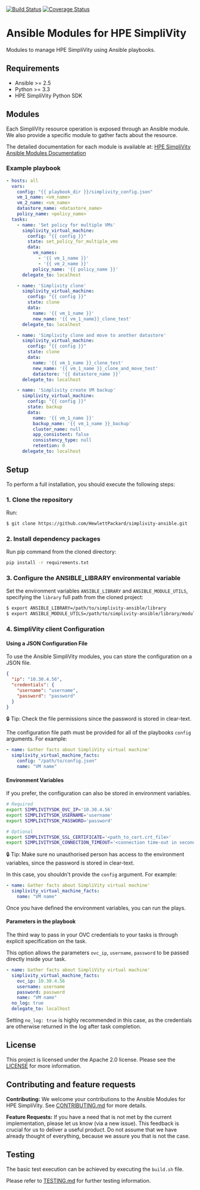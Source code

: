 [![Build Status](https://travis-ci.com/HewlettPackard/simplivity-ansible.svg?branch=master)](https://travis-ci.com/HewlettPackard/simplivity-ansible)
[![Coverage Status](https://coveralls.io/repos/github/HewlettPackard/simplivity-ansible/badge.svg?branch=master)](https://coveralls.io/github/HewlettPackard/simplivity-ansible?branch=master)

# Ansible Modules for HPE SimpliVity

Modules to manage HPE SimpliVity using Ansible playbooks.

## Requirements

 - Ansible >= 2.5
 - Python >= 3.3
 - HPE SimpliVity Python SDK
 
## Modules

Each SimpliVity resource operation is exposed through an Ansible module. We also provide a specific module to gather facts about the resource.

The detailed documentation for each module is available at: [HPE SimpliVity Ansible Modules Documentation](simplivity-ansible.md)

### Example playbook

```yml
- hosts: all
  vars:
    config: "{{ playbook_dir }}/simplivity_config.json"
    vm_1_name: <vm_name>
    vm_2_name: <vm_name>
    datastore_name: <datastore_name>
    policy_name: <policy_name>
  tasks:
    - name: 'Set policy for multiple VMs'
      simplivity_virtual_machine:
        config: "{{ config }}"
        state: set_policy_for_multiple_vms
        data:
          vm_names:
            - '{{ vm_1_name }}'
            - '{{ vm_2_name }}'
          policy_name: '{{ policy_name }}'
      delegate_to: localhost

    - name: 'Simplivity clone'
      simplivity_virtual_machine:
        config: "{{ config }}"
        state: clone
        data:
          name: '{{ vm_1_name }}'
          new_name: '{{ vm_1_name}}_clone_test'
      delegate_to: localhost

    - name: 'Simplivity clone and move to another datastore'
      simplivity_virtual_machine:
        config: "{{ config }}"
        state: clone
        data:
          name: '{{ vm_1_name }}_clone_test'
          new_name: '{{ vm_1_name }}_clone_and_move_test'
          datastore: '{{ datastore_name }}'
      delegate_to: localhost

    - name: 'Simplivity create VM backup'
      simplivity_virtual_machine:
        config: "{{ config }}"
        state: backup
        data:
          name: '{{ vm_1_name }}'
          backup_name: '{{ vm_1_name }}_backup'
          cluster_name: null
          app_consistent: false
          consistency_type: null
          retention: 0
      delegate_to: localhost
```

## Setup

To perform a full installation, you should execute the following steps:

### 1. Clone the repository

Run:

```bash
$ git clone https://github.com/HewlettPackard/simplivity-ansible.git
```

### 2. Install dependency packages

Run pip command from the cloned directory:
    
  ```bash
  pip install -r requirements.txt
  ```
  
### 3. Configure the ANSIBLE_LIBRARY environmental variable

Set the environment variables `ANSIBLE_LIBRARY` and `ANSIBLE_MODULE_UTILS`, specifying the `library` full path from the cloned project:

```bash
$ export ANSIBLE_LIBRARY=/path/to/simplivity-ansible/library
$ export ANSIBLE_MODULE_UTILS=/path/to/simplivity-ansible/library/module_utils/
```

### 4. SimpliVity client Configuration

#### Using a JSON Configuration File

To use the Ansible SimpliVity modules, you can store the configuration on a JSON file. 
```json
{
  "ip": "10.30.4.56",
  "credentials": {
    "username": "username",
    "password": "password"
  }
}
```

:lock: Tip: Check the file permissions since the password is stored in clear-text.

The configuration file path must be provided for all of the playbooks `config` arguments. For example:

```yml
- name: Gather facts about SimpliVity virtual machine'
  simplivity_virtual_machine_facts:
    config: "/path/to/config.json"
    name: "VM name"
```

#### Environment Variables

If you prefer, the configuration can also be stored in environment variables.

```bash
# Required
export SIMPLIVITYSDK_OVC_IP='10.30.4.56'
export SIMPLIVITYSDK_USERNAME='username'
export SIMPLIVITYSDK_PASSWORD='password'

# Optional
export SIMPLIVITYSDK_SSL_CERTIFICATE='<path_to_cert.crt_file>'
export SIMPLIVITYSDK_CONNECTION_TIMEOUT='<connection time-out in seconds>'
```

:lock: Tip: Make sure no unauthorised person has access to the environment variables, since the password is stored in clear-text.

In this case, you shouldn't provide the `config` argument. For example:

```yml
- name: Gather facts about SimpliVity virtual machine'
  simplivity_virtual_machine_facts:
    name: "VM name"
```

Once you have defined the environment variables, you can run the plays.

#### Parameters in the playbook

The third way to pass in your OVC credentials to your tasks is through explicit specification on the task.

This option allows the parameters `ovc_ip`, `username`, `password` to be passed directly inside your task.

```yaml
- name: Gather facts about SimpliVity virtual machine'
  simplivity_virtual_machine_facts:
    ovc_ip: 10.30.4.56
    username: username
    password: password
    name: "VM name"
  no_log: true
  delegate_to: localhost
```

Setting `no_log: true` is highly recommended in this case, as the credentials are otherwise returned in the log after task completion.

## License

This project is licensed under the Apache 2.0 license. Please see the [LICENSE](LICENSE) for more information.

## Contributing and feature requests

**Contributing:** We welcome your contributions to the Ansible Modules for HPE SimpliVity. See [CONTRIBUTING.md](CONTRIBUTING.md) for more details.

**Feature Requests:** If you have a need that is not met by the current implementation, please let us know (via a new issue).
This feedback is crucial for us to deliver a useful product. Do not assume that we have already thought of everything, because we assure you that is not the case.

## Testing

The basic test execution can be achieved by executing the `build.sh` file.

Please refer to [TESTING.md](TESTING.md) for further testing information.
